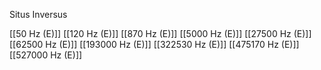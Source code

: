 Situs Inversus

[[50 Hz (E)]]
[[120 Hz (E)]]
[[870 Hz (E)]]
[[5000 Hz (E)]]
[[27500 Hz (E)]]
[[62500 Hz (E)]]
[[193000 Hz (E)]]
[[322530 Hz (E)]]
[[475170 Hz (E)]]
[[527000 Hz (E)]]